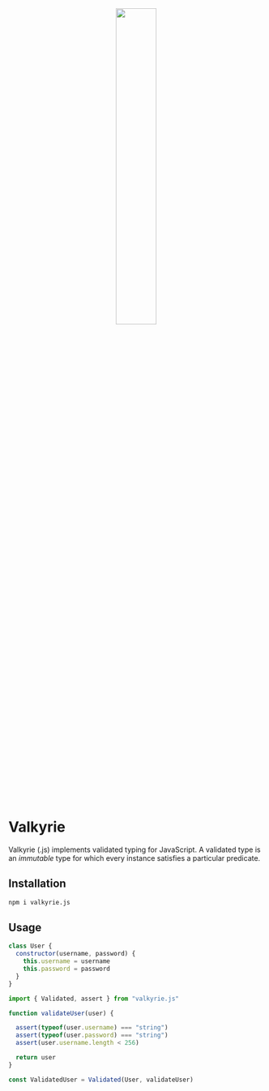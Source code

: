 <div align=center>
        <img src='https://github.com/oelin/valary/blob/main/images/valary.svg' width=40%>
</div>

# Valkyrie

Valkyrie (.js) implements validated typing for JavaScript. A validated type is an *immutable* type for which every instance satisfies a particular predicate.

## Installation

```bash
npm i valkyrie.js
```

## Usage

```js
class User {
  constructor(username, password) {
    this.username = username
    this.password = password
  }
}
```

```js
import { Validated, assert } from "valkyrie.js"

function validateUser(user) {

  assert(typeof(user.username) === "string")
  assert(typeof(user.password) === "string")
  assert(user.username.length < 256)

  return user
}

const ValidatedUser = Validated(User, validateUser)
```
